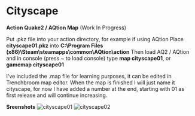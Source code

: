 # Cityscape
**Action Quake2 / AQtion Map** (Work In Progress)

Put .pkz file into your action directory, for example if using AQtion
Place **cityscape01.pkz** into **C:\Program Files (x86)\Steam\steamapps\common\AQtion\action**
Then load AQ2 / AQtion and in console (press ~ to load console) type **map cityscape01**, or **gamemap cityscape01**

I've included the .map file for learning purposes, it can be edited in Trenchbroom map editor.
When the map is finished I will just name it cityscape, for now I have added a number at the end, starting with 01 as first release and will continue increasing.

**Sreenshots**
![cityscape01](https://github.com/protox/cityscape/assets/3879158/9dd088ce-5d2b-415c-bad0-f6afb6e1e433)
![cityscape02](https://github.com/protox/cityscape/assets/3879158/163d17aa-5dc3-47eb-8b5c-8590a6cf2d39)
